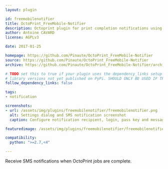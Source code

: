 ```yaml
---
layout: plugin

id: freemobilenotifier
title: OctoPrint_FreeMobile-Notifier
description: Octoprint plugin for print completion notifications using Free (Free is a French telecommunications company)
author: Antoine CAVARD
license: AGPLv3

date: 2017-01-25

homepage: https://github.com/Pinaute/OctoPrint_FreeMobile-Notifier
source: https://github.com/Pinaute/OctoPrint_FreeMobile-Notifier
archive: https://github.com/Pinaute/OctoPrint_FreeMobile-Notifier/archive/master.zip

# TODO set this to true if your plugin uses the dependency_links setup parameter to include
# library versions not yet published on PyPi. SHOULD ONLY BE USED IF THERE IS NO OTHER OPTION!
follow_dependency_links: false

tags:
- notification

screenshots:
- url: /assets/img/plugins/freemobilenotifier/freemobilenotifier.png
  alt: Settings dialog and SMS notification screenshot
  caption: Configure notification recipient, login, pass key and message.

featuredimage: /assets/img/plugins/freemobilenotifier/freemobilenotifier.png

compatibility:
  python: ">=2.7,<4"

---
```


Receive SMS notifications when OctoPrint jobs are complete.
